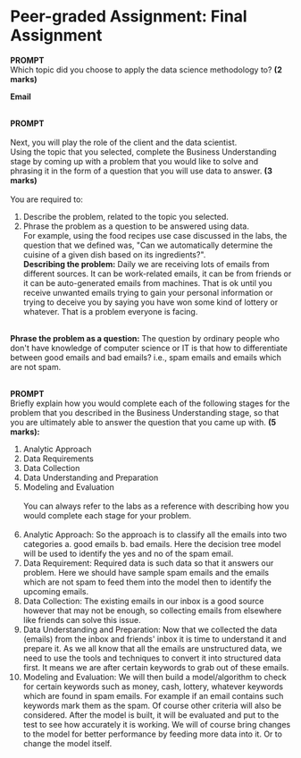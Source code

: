 # Peer-graded Assignment: Final Assignment

<b>PROMPT</b></br>
Which topic did you choose to apply the data science methodology to? <b>(2 marks)</b></br>

<b>Email</b></br></br>

<b>PROMPT</b></br></br>
Next, you will play the role of the client and the data scientist. </br>
Using the topic that you selected, complete the Business Understanding stage by coming up with a problem that you would like to solve and phrasing it in the form of a question that you will use data to answer. <b>(3 marks)</b>
</br></br>
You are required to: </br>
1.	Describe the problem, related to the topic you selected. </br>
2.	Phrase the problem as a question to be answered using data. </br>
For example, using the food recipes use case discussed in the labs, the question that we defined was, "Can we automatically determine the cuisine of a given dish based on its ingredients?". </br>
<b>Describing the problem:</b> Daily we are receiving lots of emails from different sources. It can be work-related emails, it can be from friends or it can be auto-generated emails from machines. That is ok until you receive unwanted emails trying to gain your personal information or trying to deceive you by saying you have won some kind of lottery or whatever. That is a problem everyone is facing.
</br>
<b>Phrase the problem as a question:</b> The question by ordinary people who don't have knowledge of computer science or IT is that how to differentiate between good emails and bad emails? i.e., spam emails and emails which are not spam.
</br></br>

<b>PROMPT</b></br>
Briefly explain how you would complete each of the following stages for the problem that you described in the Business Understanding stage, so that you are ultimately able to answer the question that you came up with. <b>(5 marks):</b></br>
1.	Analytic Approach </br>
2.	Data Requirements </br>
3.	Data Collection </br>
4.	Data Understanding and Preparation </br>
5.	Modeling and Evaluation </br></br>
You can always refer to the labs as a reference with describing how you would complete each stage for your problem. </br></br>
1. Analytic Approach: So the approach is to classify all the emails into two categories a. good emails b. bad emails. Here the decision tree model will be used to identify the yes and no of the spam email. </br>
2. Data Requirement: Required data is such data so that it answers our problem. Here we should have sample spam emails and the emails which are not spam to feed them into the model then to identify the upcoming emails. </br>
3. Data Collection: The existing emails in our inbox is a good source however that may not be enough, so collecting emails from elsewhere like friends can solve this issue. </br>
4. Data Understanding and Preparation: Now that we collected the data (emails) from the inbox and friends' inbox it is time to understand it and prepare it. As we all know that all the emails are unstructured data, we need to use the tools and techniques to convert it into structured data first. It means we are after certain keywords to grab out of these emails. </br>
5. Modeling and Evaluation: We will then build a model/algorithm to check for certain keywords such as money, cash, lottery, whatever keywords which are found in spam emails. For example if an email contains such keywords mark them as the spam. Of course other criteria will also be considered. After the model is built, it will be evaluated and put to the test to see how accurately it is working. We will of course bring changes to the model for better performance by feeding more data into it. Or to change the model itself. </br>
